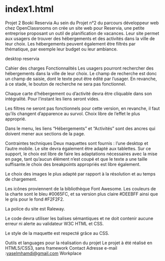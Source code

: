 # index1.html
Projet 2 Booki
Reservia
Au sein du Projet n°2 du parcours développeur web chez OpenClassrooms on crée un site web pour Reservia, une petite entreprise proposant un outil de planification de vacances. Leur site permet aux usagers de trouver des hébergements et des activités dans la ville de leur choix. Les hébergements peuvent également être filtrés par thématique, par exemple leur budget ou leur ambiance.

desktop reservia

Cahier des charges
Fonctionnalités
 Les usagers pourront rechercher des hébergements dans la ville de leur choix. Le champ de recherche est donc un champ de saisie, dont le texte peut être édité par l’usager. En revanche, à ce stade, le bouton de recherche ne sera pas fonctionnel.

 Chaque carte d’hébergement ou d’activité devra être cliquable dans son intégralité. Pour l’instant les liens seront vides.

 Les filtres ne seront pas fonctionnels pour cette version, en revanche, il faut qu’ils changent d’apparence au survol. Choix libre de l’effet le plus approprié.

 Dans le menu, les liens “Hébergements” et “Activités” sont des ancres qui doivent mener aux sections de la page.

Contraintes techniques
 Deux maquettes sont fournis : l’une desktop et l’autre mobile. Le site devra également être adapté aux tablettes. Sur ce support, le choix est libre de faire les adaptations nécessaires avec la mise en page, tant qu’aucun élément n’est coupé et que le texte a une taille suffisante.le choix des breakpoints appropriés est libre également.

 Le choix des images le plus adapté par rapport à la résolution et au temps de chargement.

 Les icônes proviennent de la bibliothèque Font Awesome. Les couleurs de la charte sont le bleu #0065FC, et sa version plus claire #DEEBFF ainsi que le gris pour le fond #F2F2F2.

 La police du site est Raleway.

 Le code devra utiliser les balises sémantiques et ne doit contenir aucune erreur ni alerte au validateur W3C HTML et CSS.

 Le style de la maquette est respecté grâce au CSS.

Outils et languages pour la réalisation du projet
Le projet à été réalisé en HTML5/CSS3, sans framework
Contact
Adresse e-mail :yaselmhamdi@gmail.com
Workplace
